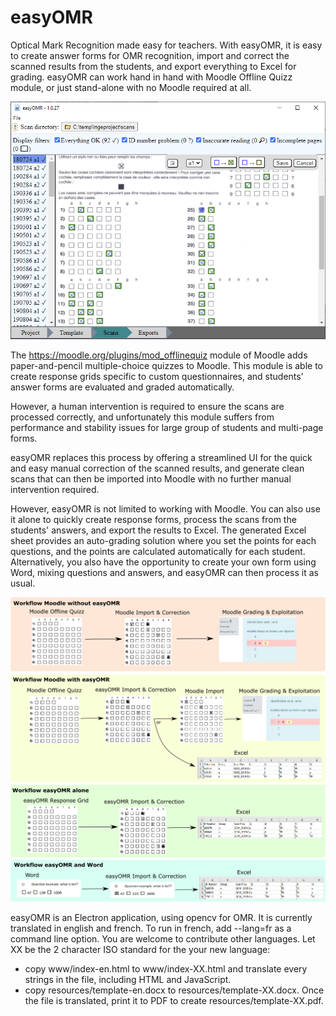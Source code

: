 # easyOMR
Optical Mark Recognition made easy for teachers. With easyOMR, it is easy to create answer forms for OMR recognition, import and correct the scanned results from the students, and export everything to Excel for grading. easyOMR can work hand in hand with Moodle Offline Quizz module, or just stand-alone with no Moodle required at all.

![easyOMR screenshot](https://github.com/GrolauxDonatien/easyOMR/blob/main/screenshot.png?raw=true)

The https://moodle.org/plugins/mod_offlinequiz module of Moodle adds paper-and-pencil multiple-choice quizzes to Moodle. This module is able to create response grids specific to custom questionnaires, and students' answer forms are evaluated and graded automatically. 

However, a human intervention is required to ensure the scans are processed correctly, and unfortunately this module suffers from performance and stability issues for large group of students and multi-page forms. 

easyOMR replaces this process by offering a streamlined UI for the quick and easy manual correction of the scanned results, and generate clean scans that can then be imported into Moodle with no further manual intervention required.

However, easyOMR is not limited to working with Moodle. You can also use it alone to quickly create response forms, process the scans from the students' answers, and export the results to Excel. The generated Excel sheet provides an auto-grading solution where you set the points for each questions, and the points are calculated automatically for each student. Alternatively, you also have the opportunity to create your own form using Word, mixing questions and answers, and easyOMR can then process it as usual.

![easyOMR workflows](https://github.com/GrolauxDonatien/easyOMR/blob/main/workflow.png?raw=true)

easyOMR is an Electron application, using opencv for OMR. It is currently translated in english and french. To run in french, add --lang=fr as a command line option.
You are welcome to contribute other languages. Let XX be the 2 character ISO standard for the your new language:
- copy www/index-en.html to www/index-XX.html and translate every strings in the file, including HTML and JavaScript.
- copy resources/template-en.docx to resources/template-XX.docx. Once the file is translated, print it to PDF to create resources/template-XX.pdf.


